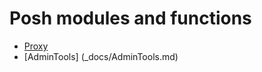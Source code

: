 
Posh modules and functions
==========================

- [Proxy](_docs/Proxy.md)
- [AdminTools] (_docs/AdminTools.md)
